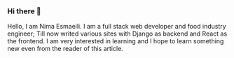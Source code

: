 ### Hi there 👋

Hello, I am Nima Esmaeili.
I am a full stack web developer and food industry engineer; Till now writed various sites with Django as backend and React as the frontend.
I am very interested in learning and I hope to learn something new even from the reader of this article.
